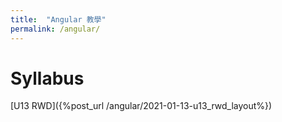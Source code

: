 ```yaml
---
title:  "Angular 教學"
permalink: /angular/
---
```


# Syllabus

[U13 RWD]({%post_url /angular/2021-01-13-u13_rwd_layout%})